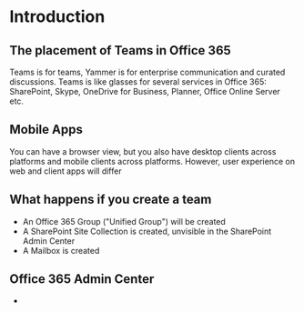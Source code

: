 # Introduction
## The placement of Teams in Office 365
Teams is for teams, Yammer is for enterprise communication and curated discussions. Teams is like glasses for several services in Office 365: SharePoint, Skype, OneDrive for Business, Planner, Office Online Server etc.

## Mobile Apps
You can have a browser view, but you also have desktop clients across platforms and mobile clients across platforms. However, user experience on web and client apps will differ

## What happens if you create a team
* An Office 365 Group ("Unified Group") will be created
* A SharePoint Site Collection is created, unvisible in the SharePoint Admin Center
* A Mailbox is created

## Office 365 Admin Center
* 